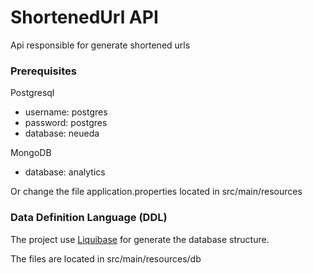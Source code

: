 # ShortenedUrl API
Api responsible for generate shortened urls

### Prerequisites

Postgresql

* username: postgres
* password: postgres
* database: neueda

MongoDB

* database: analytics

Or change the file application.properties located in src/main/resources

### Data Definition Language (DDL)

The project use [Liquibase](https://www.liquibase.org/index.html) for generate the database structure.

The files are located in src/main/resources/db
